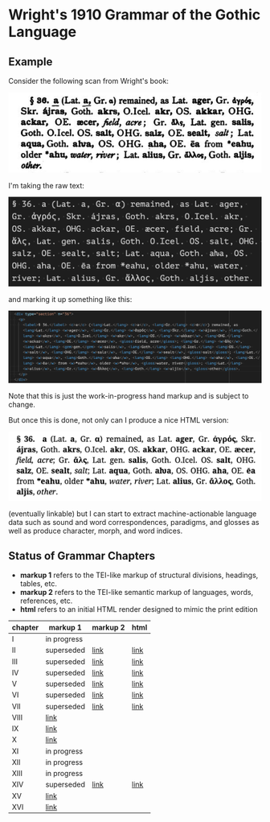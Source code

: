 # Wright's 1910 Grammar of the Gothic Language

## Example

Consider the following scan from Wright's book:

![](https://raw.githubusercontent.com/jtauber/gothica/main/wright-1910-grammar/img/img1.png)

I'm taking the raw text:

![](https://raw.githubusercontent.com/jtauber/gothica/main/wright-1910-grammar/img/img2.png)

and marking it up something like this:

![](https://raw.githubusercontent.com/jtauber/gothica/main/wright-1910-grammar/img/img3.png)

Note that this is just the work-in-progress hand markup and is subject to change.

But once this is done, not only can I produce a nice HTML version:

![](https://raw.githubusercontent.com/jtauber/gothica/main/wright-1910-grammar/img/img4.png)

(eventually linkable) but I can start to extract machine-actionable language data such as sound and word correspondences, paradigms, and glosses as well as produce character, morph, and word indices.

## Status of Grammar Chapters

* **markup 1** refers to the TEI-like markup of structural divisions, headings, tables, etc.
* **markup 2** refers to the TEI-like semantic markup of languages, words, references, etc.
* **html** refers to an initial HTML render designed to mimic the print edition

| chapter | markup 1              | markup 2              | html                   |
|---------|-----------------------|-----------------------|------------------------|
| I       | in progress           |                       |                        |
| II      | superseded            | [link](chapter02.xml) | [link](chapter02.html) |
| III     | superseded            | [link](chapter03.xml) | [link](chapter03.html) |
| IV      | superseded            | [link](chapter04.xml) | [link](chapter04.html) |
| V       | superseded            | [link](chapter05.xml) | [link](chapter05.html) |
| VI      | superseded            | [link](chapter06.xml) | [link](chapter06.html) |
| VII     | superseded            | [link](chapter07.xml) | [link](chapter07.html) |
| VIII    | [link](chapter08.xml) |                       |                        |
| IX      | [link](chapter09.xml) |                       |                        |
| X       | [link](chapter10.xml) |                       |                        |
| XI      | in progress           |                       |                        |
| XII     | in progress           |                       |                        |
| XIII    | in progress           |                       |                        |
| XIV     | superseded            | [link](chapter14.xml) | [link](chapter14.html) |
| XV      | [link](chapter15.xml) |                       |                        |
| XVI     | [link](chapter16.xml) |                       |                        |
